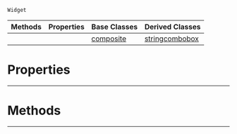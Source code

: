  `Widget`

|Methods|Properties|Base Classes|Derived Classes|
|---|---|---|---|
| | |[composite](https://github.com/ZilchEngine/ZilchDocs/blob/master/code_reference/class_reference/composite.md)|[stringcombobox](https://github.com/ZilchEngine/ZilchDocs/blob/master/code_reference/class_reference/stringcombobox.md)|


 #  Properties


---  
 #  Methods


---  
 

 